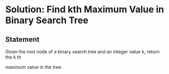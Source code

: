 # Solution: Find kth Maximum Value in Binary Search Tree

## Statement
Given the root node of a binary search tree and an integer value k, return the k th
 
 maximum value in the tree.

